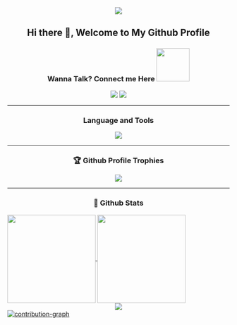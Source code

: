 <div align="center"><img src="https://api.visitorbadge.io/api/visitors?path=https%3A%2F%2Fgithub.com%2Fshanky-ced%2Fshanky-ced&label=VISITORS&labelColor=%23007EC6&countColor=%23ggg" /></div>

<h2 align='center'> Hi there 👋, Welcome to My Github Profile</h2>

<div align="center">
<h3> Wanna Talk? Connect me Here <img src='https://raw.githubusercontent.com/ShahriarShafin/ShahriarShafin/main/Assets/handshake.gif' width="75">
</h3>
<a href="https://www.linkedin.com/in/shashankrai01/"><img src="https://img.shields.io/badge/LinkedIn-0077B5?style=for-the-badge&logo=linkedin&logoColor=white"/></a>
<a href="https://twitter.com/Shashankrai11"><img src="https://img.shields.io/badge/Twitter-0077B5?style=for-the-badge&logo=twitter&logoColor=white"/></a>
</div>

<hr>
<div align="center">
  <h3>Language and Tools</h3>
<a href="https://github.com/shanky1001">
  <img src="https://skillicons.dev/icons?i=html,css,js,ts,react,nextjs,redux,webpack,mui,firebase,nodejs,mongodb,sass,git,github,vscode" />
  </a>
</div>

<hr>
<h3 align="center"> 🏆 Github Profile Trophies</h3>

<div align="center">
<a href="https://github.com/shanky1001">
<img src="https://github-profile-trophy.vercel.app/?username=shanky1001&count_private=true&include_all_commits=true&theme=flat&margin-w=20&no-frame=true&column=-1" />
</a>
</div>

<hr>
<h3 align="center"> 📓 Github Stats </h3>
  
<a href="https://github.com/shanky1001/shanky1001">
  <img height=200 align="center" src="https://github-readme-stats.vercel.app/api?username=shanky1001" />
</a>
<a href="https://github.com/shanky1001/shanky1001">
  <img height=200 align="center" src="https://github-readme-stats.vercel.app/api/top-langs?username=shanky1001&layout=compact&langs_count=8&card_width=320" />
</a>

<div align="center"> 
<a  href="https://github.com/shanky1001/shanky1001">
  <img  src="https://streak-stats.demolab.com/?user=shanky1001&theme=nightowl&border_radius=5&date_format=j%20M%5B%20Y%5D" />
</a>
</div>

<a href="https://github.com/shanky1001/shanky1001">
  <img src="https://github-readme-activity-graph.vercel.app/graph?username=shanky1001&bg_color=121212&color=14b2d2&line=52b754&point=f5f5f5&area=true&hide_border=true" alt="contribution-graph" />
</a>
<br>

